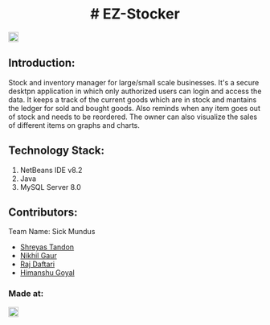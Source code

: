 

<h1 align="center"># EZ-Stocker</h1>

<p align="center">
</p>

<a href="https://hack36.com"> <img src="http://bit.ly/BuiltAtHack36" height=20px> </a>


## Introduction:
  
  Stock and inventory manager for large/small scale businesses. 
  It's a secure desktpn application in which only authorized users can login and access the data.
  It keeps a track of the current goods which are in stock and mantains the ledger for sold and bought goods.
  Also reminds when any item goes out of stock and needs to be reordered. 
  The owner can also visualize the sales of different items on graphs and charts.


## Technology Stack:
  1) NetBeans IDE v8.2
  2) Java
  3) MySQL Server 8.0


## Contributors:

Team Name: Sick Mundus

* [Shreyas Tandon](https://github.com/standon512)
* [Nikhil Gaur](https://github.com/)
* [Raj Daftari](https://github.com/)
* [Himanshu Goyal](https://github.com/)


### Made at:
<a href="https://hack36.com"> <img src="http://bit.ly/BuiltAtHack36" height=20px> </a>
